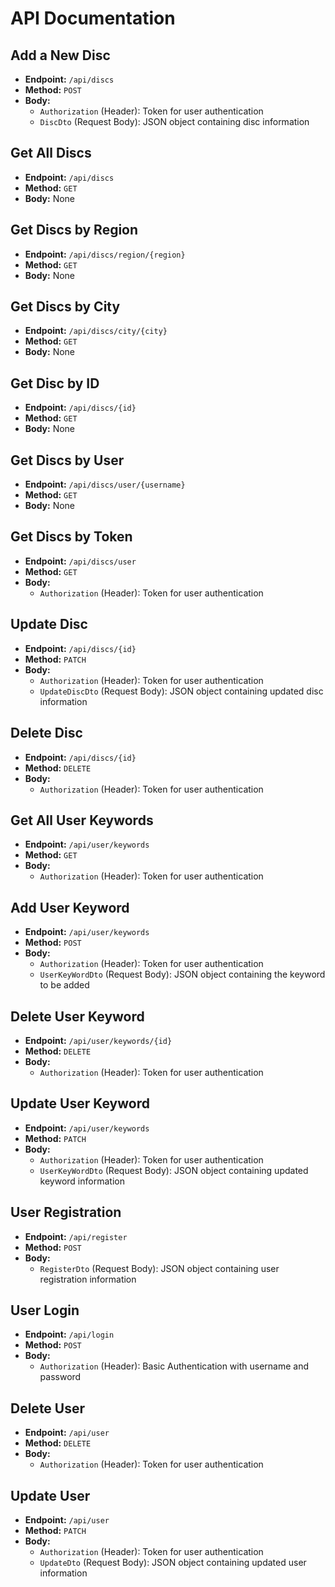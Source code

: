 # API Documentation

## Add a New Disc
- **Endpoint:** `/api/discs`
- **Method:** `POST`
- **Body:**
  - `Authorization` (Header): Token for user authentication
  - `DiscDto` (Request Body): JSON object containing disc information

## Get All Discs
- **Endpoint:** `/api/discs`
- **Method:** `GET`
- **Body:** None

## Get Discs by Region
- **Endpoint:** `/api/discs/region/{region}`
- **Method:** `GET`
- **Body:** None

## Get Discs by City
- **Endpoint:** `/api/discs/city/{city}`
- **Method:** `GET`
- **Body:** None

## Get Disc by ID
- **Endpoint:** `/api/discs/{id}`
- **Method:** `GET`
- **Body:** None

## Get Discs by User
- **Endpoint:** `/api/discs/user/{username}`
- **Method:** `GET`
- **Body:** None

## Get Discs by Token
- **Endpoint:** `/api/discs/user`
- **Method:** `GET`
- **Body:**
  - `Authorization` (Header): Token for user authentication

## Update Disc
- **Endpoint:** `/api/discs/{id}`
- **Method:** `PATCH`
- **Body:**
  - `Authorization` (Header): Token for user authentication
  - `UpdateDiscDto` (Request Body): JSON object containing updated disc information

## Delete Disc
- **Endpoint:** `/api/discs/{id}`
- **Method:** `DELETE`
- **Body:**
  - `Authorization` (Header): Token for user authentication

## Get All User Keywords
- **Endpoint:** `/api/user/keywords`
- **Method:** `GET`
- **Body:**
  - `Authorization` (Header): Token for user authentication

## Add User Keyword
- **Endpoint:** `/api/user/keywords`
- **Method:** `POST`
- **Body:**
  - `Authorization` (Header): Token for user authentication
  - `UserKeyWordDto` (Request Body): JSON object containing the keyword to be added

## Delete User Keyword
- **Endpoint:** `/api/user/keywords/{id}`
- **Method:** `DELETE`
- **Body:**
  - `Authorization` (Header): Token for user authentication

## Update User Keyword
- **Endpoint:** `/api/user/keywords`
- **Method:** `PATCH`
- **Body:**
  - `Authorization` (Header): Token for user authentication
  - `UserKeyWordDto` (Request Body): JSON object containing updated keyword information

## User Registration
- **Endpoint:** `/api/register`
- **Method:** `POST`
- **Body:**
  - `RegisterDto` (Request Body): JSON object containing user registration information

## User Login
- **Endpoint:** `/api/login`
- **Method:** `POST`
- **Body:**
  - `Authorization` (Header): Basic Authentication with username and password

## Delete User
- **Endpoint:** `/api/user`
- **Method:** `DELETE`
- **Body:**
  - `Authorization` (Header): Token for user authentication

## Update User
- **Endpoint:** `/api/user`
- **Method:** `PATCH`
- **Body:**
  - `Authorization` (Header): Token for user authentication
  - `UpdateDto` (Request Body): JSON object containing updated user information
